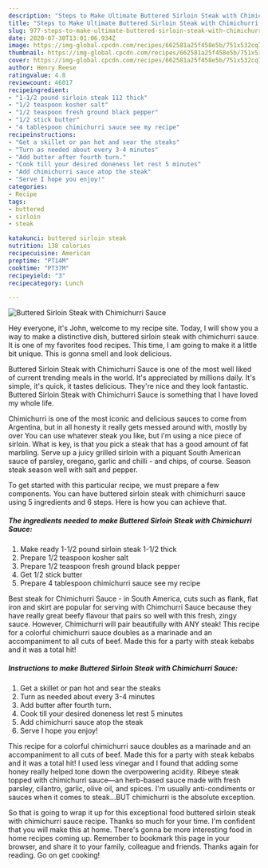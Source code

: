 ```yaml
---
description: "Steps to Make Ultimate Buttered Sirloin Steak with Chimichurri Sauce"
title: "Steps to Make Ultimate Buttered Sirloin Steak with Chimichurri Sauce"
slug: 977-steps-to-make-ultimate-buttered-sirloin-steak-with-chimichurri-sauce
date: 2020-07-30T13:01:06.934Z
image: https://img-global.cpcdn.com/recipes/662581a25f458e5b/751x532cq70/buttered-sirloin-steak-with-chimichurri-sauce-recipe-main-photo.jpg
thumbnail: https://img-global.cpcdn.com/recipes/662581a25f458e5b/751x532cq70/buttered-sirloin-steak-with-chimichurri-sauce-recipe-main-photo.jpg
cover: https://img-global.cpcdn.com/recipes/662581a25f458e5b/751x532cq70/buttered-sirloin-steak-with-chimichurri-sauce-recipe-main-photo.jpg
author: Henry Reese
ratingvalue: 4.8
reviewcount: 46017
recipeingredient:
- "1-1/2 pound sirloin steak 112 thick"
- "1/2 teaspoon kosher salt"
- "1/2 teaspoon fresh ground black pepper"
- "1/2 stick butter"
- "4 tablespoon chimichurri sauce see my recipe"
recipeinstructions:
- "Get a skillet or pan hot and sear the steaks"
- "Turn as needed about every 3-4 minutes"
- "Add butter after fourth turn."
- "Cook till your desired doneness let rest 5 minutes"
- "Add chimichurri sauce atop the steak"
- "Serve I hope you enjoy!"
categories:
- Recipe
tags:
- buttered
- sirloin
- steak

katakunci: buttered sirloin steak 
nutrition: 138 calories
recipecuisine: American
preptime: "PT14M"
cooktime: "PT37M"
recipeyield: "3"
recipecategory: Lunch

---
```



![Buttered Sirloin Steak with Chimichurri Sauce](https://img-global.cpcdn.com/recipes/662581a25f458e5b/751x532cq70/buttered-sirloin-steak-with-chimichurri-sauce-recipe-main-photo.jpg)

Hey everyone, it's John, welcome to my recipe site. Today, I will show you a way to make a distinctive dish, buttered sirloin steak with chimichurri sauce. It is one of my favorites food recipes. This time, I am going to make it a little bit unique. This is gonna smell and look delicious.

Buttered Sirloin Steak with Chimichurri Sauce is one of the most well liked of current trending meals in the world. It's appreciated by millions daily. It's simple, it's quick, it tastes delicious. They're nice and they look fantastic. Buttered Sirloin Steak with Chimichurri Sauce is something that I have loved my whole life.

Chimichurri is one of the most iconic and delicious sauces to come from Argentina, but in all honesty it really gets messed around with, mostly by over You can use whatever steak you like, but i&#39;m using a nice piece of sirloin. What is key, is that you pick a steak that has a good amount of fat marbling. Serve up a juicy grilled sirloin with a piquant South American sauce of parsley, oregano, garlic and chilli - and chips, of course. Season steak season well with salt and pepper.


To get started with this particular recipe, we must prepare a few components. You can have buttered sirloin steak with chimichurri sauce using 5 ingredients and 6 steps. Here is how you can achieve that.

<!--inarticleads1-->

##### The ingredients needed to make Buttered Sirloin Steak with Chimichurri Sauce:

1. Make ready 1-1/2 pound sirloin steak 1-1/2 thick
1. Prepare 1/2 teaspoon kosher salt
1. Prepare 1/2 teaspoon fresh ground black pepper
1. Get 1/2 stick butter
1. Prepare 4 tablespoon chimichurri sauce see my recipe


Best steak for Chimichurri Sauce - in South America, cuts such as flank, flat iron and skirt are popular for serving with Chimchurri Sauce because they have really great beefy flavour that pairs so well with this fresh, zingy sauce. However, Chimichurri will pair beautifully with ANY steak! This recipe for a colorful chimichurri sauce doubles as a marinade and an accompaniment to all cuts of beef. Made this for a party with steak kebabs and it was a total hit! 

<!--inarticleads2-->

##### Instructions to make Buttered Sirloin Steak with Chimichurri Sauce:

1. Get a skillet or pan hot and sear the steaks
1. Turn as needed about every 3-4 minutes
1. Add butter after fourth turn.
1. Cook till your desired doneness let rest 5 minutes
1. Add chimichurri sauce atop the steak
1. Serve I hope you enjoy!


This recipe for a colorful chimichurri sauce doubles as a marinade and an accompaniment to all cuts of beef. Made this for a party with steak kebabs and it was a total hit! I used less vinegar and I found that adding some honey really helped tone down the overpowering acidity. Ribeye steak topped with chimichurri sauce—an herb-based sauce made with fresh parsley, cilantro, garlic, olive oil, and spices. I&#39;m usually anti-condiments or sauces when it comes to steak…BUT chimichurri is the absolute exception. 

So that is going to wrap it up for this exceptional food buttered sirloin steak with chimichurri sauce recipe. Thanks so much for your time. I'm confident that you will make this at home. There's gonna be more interesting food in home recipes coming up. Remember to bookmark this page in your browser, and share it to your family, colleague and friends. Thanks again for reading. Go on get cooking!
